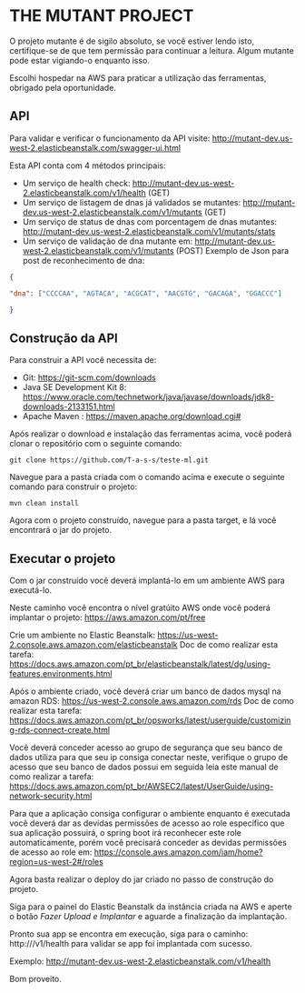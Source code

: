 # THE MUTANT PROJECT

O projeto mutante é de sigilo absoluto, se você estiver lendo isto, certifique-se de que tem permissão para continuar a leitura.
Algum mutante pode estar vigiando-o enquanto isso.

Escolhi hospedar na AWS para praticar a utilização das ferramentas, obrigado pela oportunidade.

## API
Para validar e verificar o funcionamento da API visite:
http://mutant-dev.us-west-2.elasticbeanstalk.com/swagger-ui.html

Esta API conta com 4 métodos principais:

- Um serviço de health check: http://mutant-dev.us-west-2.elasticbeanstalk.com/v1/health (GET)
- Um serviço de listagem de dnas já validados se mutantes: http://mutant-dev.us-west-2.elasticbeanstalk.com/v1/mutants (GET)
- Um serviço de status de dnas com porcentagem de dnas mutantes: http://mutant-dev.us-west-2.elasticbeanstalk.com/v1/mutants/stats
- Um serviço de validação de dna mutante em: http://mutant-dev.us-west-2.elasticbeanstalk.com/v1/mutants (POST)
 Exemplo de Json para post de reconhecimento de dna:
 ```json
 {

"dna": ["CCCCAA", "AGTACA", "ACGCAT", "AACGTG", "GACAGA", "GGACCC"]

}
 ```
 
## Construção da API
Para construir a API você necessita de:
- Git: https://git-scm.com/downloads
- Java SE Development Kit 8: https://www.oracle.com/technetwork/java/javase/downloads/jdk8-downloads-2133151.html
- Apache Maven : https://maven.apache.org/download.cgi#

Após realizar o download e instalação das ferramentas acima, você poderá clonar o repositório com o seguinte comando:
```
git clone https://github.com/T-a-s-s/teste-ml.git
```
Navegue para a pasta criada com o comando acima e execute o seguinte comando para construir o projeto:
```
mvn clean install
```
Agora com o projeto construído, navegue para a pasta target, e lá você encontrará o jar do projeto.

## Executar o projeto
Com o jar construído você deverá implantá-lo em um ambiente AWS para executá-lo.

Neste caminho você encontra o nível gratúito AWS onde você poderá implantar o projeto: https://aws.amazon.com/pt/free

Crie um ambiente no Elastic Beanstalk: https://us-west-2.console.aws.amazon.com/elasticbeanstalk
Doc de como realizar esta tarefa: https://docs.aws.amazon.com/pt_br/elasticbeanstalk/latest/dg/using-features.environments.html

Após o ambiente criado, você deverá criar um banco de dados mysql na amazon RDS: https://us-west-2.console.aws.amazon.com/rds
Doc de como realizar esta tarefa: https://docs.aws.amazon.com/pt_br/opsworks/latest/userguide/customizing-rds-connect-create.html

Você deverá conceder acesso ao grupo de segurança que seu banco de dados utiliza para que seu ip consiga conectar neste, verifique o grupo de acesso que seu banco de dados possui em seguida leia este manual de como realizar a tarefa: https://docs.aws.amazon.com/pt_br/AWSEC2/latest/UserGuide/using-network-security.html

Para que a aplicação consiga configurar o ambiente enquanto é executada você deverá dar as devidas permissões de acesso ao role específico que sua aplicação possuirá, o spring boot irá reconhecer este role automaticamente, porém você precisará conceder as devidas permissões de acesso ao role em: https://console.aws.amazon.com/iam/home?region=us-west-2#/roles

Agora basta realizar o deploy do jar criado no passo de construção do projeto.

Siga para o painel do Elastic Beanstalk da instância criada na AWS e aperte o botão *Fazer Upload e Implantar* e aguarde a finalização da implantação.

Pronto sua app se encontra em execução, siga para o caminho: http://<aws-endpoint>/v1/health para validar se app foi implantada com sucesso.
 
 Exemplo: http://mutant-dev.us-west-2.elasticbeanstalk.com/v1/health
 
 Bom proveito.
 
